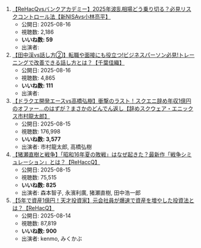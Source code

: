 1.  [【ReHacQvsバンクアカデミー】2025年波乱相場どう乗り切る？必見リスクコントロール法【新NISAvs小林亮平】](https://www.youtube.com/watch?v=8cTJabLTw-4)
    -   公開日: 2025-08-16
    -   視聴数: 2,186
    -   **いいね数: 59**
    -   出演者:
2.  [【田中渓vs話し方②】転職や面接にも役立つ!ビジネスパーソン必見!トレーニングで改善できる話し方とは？【千葉佳織】](https://www.youtube.com/watch?v=LOmtZ1GhITY)
    -   公開日: 2025-08-16
    -   視聴数: 4,865
    -   **いいね数: 111**
    -   出演者:
3.  [【ドラクエ開発エースvs高橋弘樹】衝撃のラスト！スクエニ辞め年収1億円のオファー\...のはずが？まさかのどんでん返し【辞めスクウェア・エニックス市村龍太郎】](https://www.youtube.com/watch?v=FomJMamtpqk)
    -   公開日: 2025-08-15
    -   視聴数: 176,998
    -   **いいね数: 3,577**
    -   出演者: 市村龍太郎, 高橋弘樹
4.  [【猪瀬直樹と戦争】「昭和16年夏の敗戦」はなぜ起きた？最新作「戦争シミュレーション」とは？【ReHaccQ】](https://www.youtube.com/watch?v=uUoafyaAiw8)
    -   公開日: 2025-08-15
    -   視聴数: 75,515
    -   **いいね数: 825**
    -   出演者: 森本智子, 永濱利廣, 猪瀬直樹, 田中浩一郎
5.  [【5年で資産1億円！天才投資家】元会社員が爆速で資産を増やした投資法とは？【ReHacQ】](https://www.youtube.com/watch?v=gcIr1IsHHVk)
    -   公開日: 2025-08-14
    -   視聴数: 87,819
    -   **いいね数: 900**
    -   出演者: kenmo, みくかぶ
